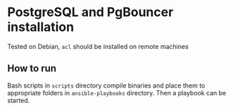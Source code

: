# PostgreSQL and PgBouncer installation

Tested on Debian, `acl` should be installed on remote machines

## How to run
Bash scripts in `scripts` directory compile binaries and place them to
appropriate folders in `ansible-playbooks` directory. Then a playbook
can be started.
